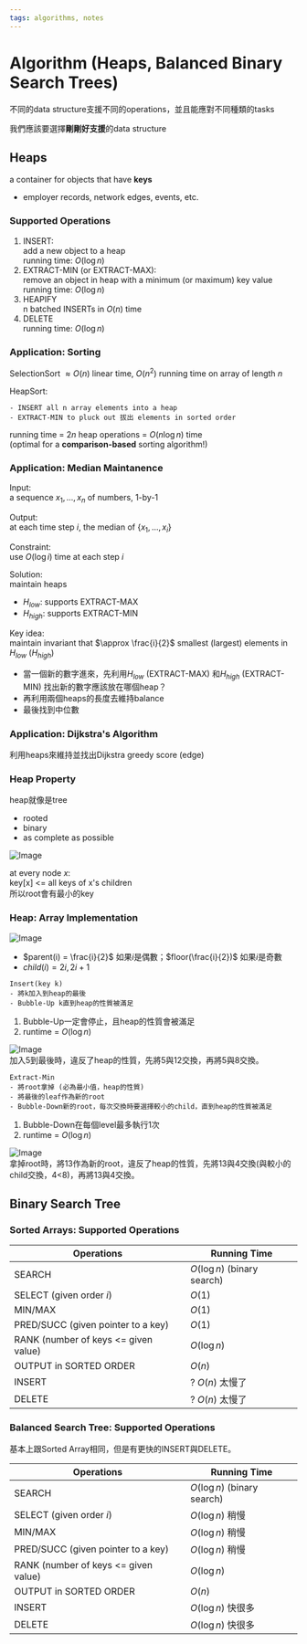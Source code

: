 ```yaml
---
tags: algorithms, notes
---
```

Algorithm (Heaps, Balanced Binary Search Trees)
===
不同的data structure支援不同的operations，並且能應對不同種類的tasks

我們應該要選擇**剛剛好支援**的data structure

## Heaps
a container for objects that have **keys**
- employer records, network edges, events, etc.

### Supported Operations
1. INSERT:  
    add a new object to a heap  
    running time: $O(\log n)$
2. EXTRACT-MIN (or EXTRACT-MAX):  
    remove an object in heap with a minimum (or maximum) key value  
    running time: $O(\log n)$
3. HEAPIFY  
    n batched INSERTs in $O(n)$ time
4. DELETE  
    running time: $O(\log n)$

### Application: Sorting
SelectionSort $\approx O(n)$ linear time, $O(n^2)$ running time on array of length $n$

HeapSort:  
```
- INSERT all n array elements into a heap
- EXTRACT-MIN to pluck out 拔出 elements in sorted order
```
running time = $2n$ heap operations = $O(n \log n)$ time  
(optimal for a **comparison-based** sorting algorithm!)

### Application: Median Maintanence
Input:  
a sequence $x_1, ..., x_n$ of numbers, 1-by-1

Output:  
at each time step $i$, the median of $\{x_1, ..., x_i\}$

Constraint:  
use $O(\log i)$ time at each step $i$

Solution:  
maintain heaps
- $H_{low}$: supports EXTRACT-MAX
- $H_{high}$: supports EXTRACT-MIN

Key idea:  
maintain invariant that $\approx \frac{i}{2}$  smallest (largest) elements in $H_{low}$ ($H_{high}$)

- 當一個新的數字進來，先利用$H_{low}$ (EXTRACT-MAX) 和$H_{high}$ (EXTRACT-MIN) 找出新的數字應該放在哪個heap？
- 再利用兩個heaps的長度去維持balance
- 最後找到中位數

### Application: Dijkstra's Algorithm
利用heaps來維持並找出Dijkstra greedy score (edge)

### Heap Property
heap就像是tree
- rooted
- binary
- as complete as possible

![Image](https://i.imgur.com/GeiXdRz.png)

at every node $x$:  
key[x] <= all keys of x's children  
所以root會有最小的key

### Heap: Array Implementation
![Image](https://i.imgur.com/a5PqPY0.png)
- $parent(i) = \frac{i}{2}$ 如果$i$是偶數；$floor(\frac{i}{2})$ 如果$i$是奇數
- $child(i) = 2i, 2i+1$

```
Insert(key k)
- 將k加入到heap的最後
- Bubble-Up k直到heap的性質被滿足
```

1. Bubble-Up一定會停止，且heap的性質會被滿足
2. runtime = $O(\log n)$

![Image](https://i.imgur.com/ge7vl6W.png)  
加入5到最後時，違反了heap的性質，先將5與12交換，再將5與8交換。

```
Extract-Min
- 將root拿掉 (必為最小值，heap的性質)
- 將最後的leaf作為新的root
- Bubble-Down新的root，每次交換時要選擇較小的child，直到heap的性質被滿足
```

1. Bubble-Down在每個level最多執行1次
2. runtime = $O(\log n)$

![Image](https://i.imgur.com/c7Y2Bc7.png)  
拿掉root時，將13作為新的root，違反了heap的性質，先將13與4交換(與較小的child交換，4<8)，再將13與4交換。

## Binary Search Tree
### Sorted Arrays: Supported Operations
|Operations|Running Time|
|-|-|
|SEARCH|$O(\log n)$ (binary search)|
|SELECT (given order $i$)|$O(1)$|
|MIN/MAX|$O(1)$|
|PRED/SUCC (given pointer to a key)|$O(1)$|
|RANK (number of keys <= given value)|$O(\log n)$|
|OUTPUT in SORTED ORDER|$O(n)$|
|INSERT|? $O(n)$ 太慢了|
|DELETE|? $O(n)$ 太慢了|

### Balanced Search Tree: Supported Operations
基本上跟Sorted Array相同，但是有更快的INSERT與DELETE。

|Operations|Running Time|
|-|-|
|SEARCH|$O(\log n)$ (binary search)|
|SELECT (given order $i$)|$O(\log n)$ 稍慢|
|MIN/MAX|$O(\log n)$ 稍慢|
|PRED/SUCC (given pointer to a key)|$O(\log n)$ 稍慢|
|RANK (number of keys <= given value)|$O(\log n)$|
|OUTPUT in SORTED ORDER|$O(n)$|
|INSERT|$O(\log n)$ 快很多|
|DELETE|$O(\log n)$ 快很多|
